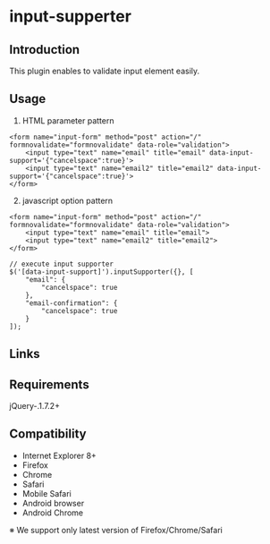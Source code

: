 input-supperter
=======================

Introduction
-----------------
This plugin enables to validate input element easily.

Usage
-----------------
1. HTML parameter pattern

````
<form name="input-form" method="post" action="/" formnovalidate="formnovalidate" data-role="validation">
    <input type="text" name="email" title="email" data-input-support='{"cancelspace":true}'>
    <input type="text" name="email2" title="email2" data-input-support='{"cancelspace":true}'>
</form>
````

2. javascript option pattern

````
<form name="input-form" method="post" action="/" formnovalidate="formnovalidate" data-role="validation">
    <input type="text" name="email" title="email">
    <input type="text" name="email2" title="email2">
</form>
````

````
// execute input supporter
$('[data-input-support]').inputSupporter({}, [
    "email": {
        "cancelspace": true
    },
    "email-confirmation": {
        "cancelspace": true
    }
]);
````

Links
-----------------

Requirements
-----------------
jQuery-.1.7.2+

Compatibility
-----------------
* Internet Explorer 8+
* Firefox
* Chrome
* Safari
* Mobile Safari
* Android browser
* Android Chrome
  
※ We support only latest version of Firefox/Chrome/Safari